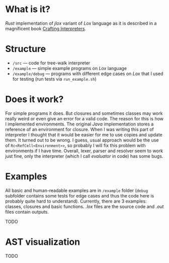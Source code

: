 # What is it?

*Rust* implementation of *jlox* variant of *Lox* language as it is described in a
magnificent book
[Crafting Interpreters](https://craftinginterpreters.com/).

# Structure

- `/src` — code for tree-walk interpreter
- `/example` — simple example programs on *Lox* language
- `/example/debug` — programs with different edge cases on *Lox* that I used for testing (run tests via `run_example.sh`)

# Does it work?

For simple programs it does. But closures and sometimes classes may work really weird or even give an error for a valid code.
The reason for this is how I implemented environments. The original *Java* implementation stores a reference of an environment
for closure. When I was writing this part of interpreter I thought that it would be easier for me to use copies and update them.
It turned out to be wrong. I guess, usual approach would be the use of `Rc<RefCell<Environment>>`, so probably I will fix this problem
with environments if I have time. Overall, lexer, parser and resolver seem to work just fine, only the interpreter (which I call
*evaluator* in code) has some bugs.

# Examples

All basic and human-readable examples are in `/example` folder
(`debug` subfolder contains some tests for edge cases and thus the code here is probably quite hard to understand).
Currently, there are 3 examples: classes, closures and basic functions. *.lox* files are the source code
and *.out* files contain outputs.

TODO

# AST visualization

TODO
